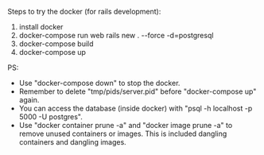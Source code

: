 Steps to try the docker (for rails development):
1. install docker
2. docker-compose run web rails new . --force -d=postgresql
3. docker-compose build
4. docker-compose up

PS:
- Use "docker-compose down" to stop the docker.
- Remember to delete "tmp/pids/server.pid" before "docker-compose up" again.
- You can access the database (inside docker) with "psql -h localhost -p 5000 -U postgres".
- Use "docker container prune -a" and "docker image prune -a" to remove unused containers or images. This is included dangling containers and dangling images.
